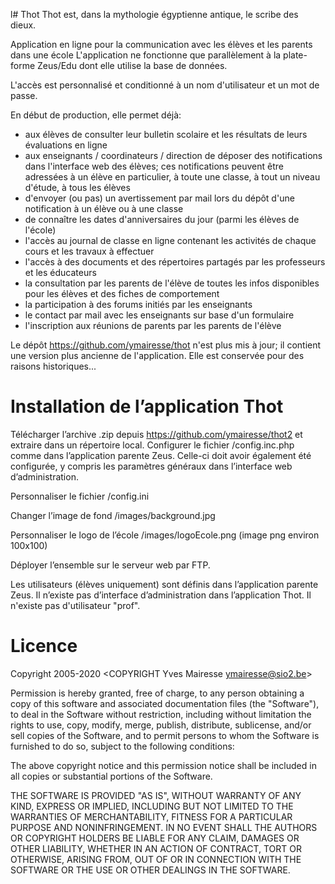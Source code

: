 l# Thot
Thot est, dans la mythologie égyptienne antique, le scribe des dieux.

Application en ligne pour la communication avec les élèves et les parents dans une école L'application ne fonctionne que parallèlement à la plate-forme Zeus/Edu dont elle utilise la base de données.

L'accès est personnalisé et conditionné à un nom d'utilisateur et un mot de passe.

En début de production, elle permet déjà:
- aux élèves de consulter leur bulletin scolaire et les résultats de leurs évaluations en ligne
- aux enseignants / coordinateurs / direction de déposer des notifications dans l'interface web des élèves; ces notifications peuvent être adressées à un élève en particulier, à toute une classe, à tout un niveau d'étude, à tous les élèves
- d'envoyer (ou pas) un avertissement par mail lors du dépôt d'une notification à un élève ou à une classe
- de connaître les dates d'anniversaires du jour (parmi les élèves de l'école)
- l'accès au journal de classe en ligne contenant les activités de chaque cours et les travaux à effectuer
- l'accès à des documents et des répertoires partagés par les professeurs et les éducateurs
- la consultation par les parents de l'élève de toutes les infos disponibles pour les élèves et des fiches de comportement
- la participation à des forums initiés par les enseignants
- le contact par mail avec les enseignants sur base d'un formulaire
- l'inscription aux réunions de parents par les parents de l'élève

Le dépôt https://github.com/ymairesse/thot n'est plus mis à jour; il contient une version plus ancienne de l'application. Elle est conservée pour des raisons historiques...

# Installation de l’application Thot

Télécharger l’archive .zip depuis https://github.com/ymairesse/thot2 et extraire dans un répertoire local.
Configurer le fichier /config.inc.php comme dans l’application parente Zeus. Celle-ci doit avoir également été configurée, y compris les paramètres généraux dans l’interface web d’administration.

Personnaliser le fichier /config.ini

Changer l’image de fond /images/background.jpg

Personnaliser le logo de l’école /images/logoEcole.png (image png environ 100x100)

Déployer l’ensemble sur le serveur web par FTP.

Les utilisateurs (élèves uniquement) sont définis dans l’application parente Zeus. Il n’existe pas d’interface d’administration dans l’application Thot. Il n'existe pas d'utilisateur "prof".

# Licence

Copyright 2005-2020 <COPYRIGHT Yves Mairesse ymairesse@sio2.be>

Permission is hereby granted, free of charge, to any person obtaining a copy of this software and associated documentation files (the "Software"), to deal in the Software without restriction, including without limitation the rights to use, copy, modify, merge, publish, distribute, sublicense, and/or sell copies of the Software, and to permit persons to whom the Software is furnished to do so, subject to the following conditions:

The above copyright notice and this permission notice shall be included in all copies or substantial portions of the Software.

THE SOFTWARE IS PROVIDED "AS IS", WITHOUT WARRANTY OF ANY KIND, EXPRESS OR IMPLIED, INCLUDING BUT NOT LIMITED TO THE WARRANTIES OF MERCHANTABILITY, FITNESS FOR A PARTICULAR PURPOSE AND NONINFRINGEMENT. IN NO EVENT SHALL THE AUTHORS OR COPYRIGHT HOLDERS BE LIABLE FOR ANY CLAIM, DAMAGES OR OTHER LIABILITY, WHETHER IN AN ACTION OF CONTRACT, TORT OR OTHERWISE, ARISING FROM, OUT OF OR IN CONNECTION WITH THE SOFTWARE OR THE USE OR OTHER DEALINGS IN THE SOFTWARE.
